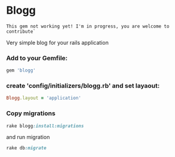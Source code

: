 # Blogg

```
This gem not working yet! I'm in progress, you are welcome to contribute`
```

Very simple blog for your rails application

### Add to your Gemfile:

```ruby
gem 'blogg'
```

### create 'config/initializers/blogg.rb' and set layaout:

```ruby
Blogg.layout = 'application'
```

### Copy migrations

```ruby
rake blogg:install:migrations
```

and run migration

```ruby
rake db:migrate
```
